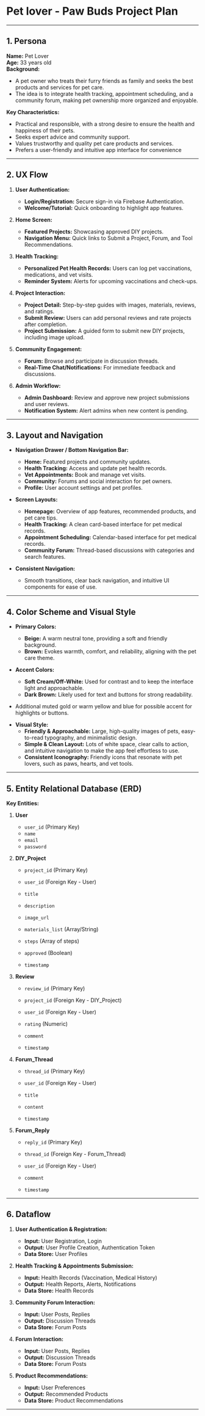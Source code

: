 <!--TODO: change details-->
# Pet lover - Paw Buds Project Plan

---

## 1. Persona

**Name:** Pet Lover  
**Age:** 33 years old  
**Background:**  
* A  pet owner who treats their furry friends as family and seeks the best products and services for pet care.  
* The idea is to integrate health tracking, appointment scheduling, and a community forum, making pet ownership more organized and enjoyable.

**Key Characteristics:**  
* Practical and responsible, with a strong desire to ensure the health and happiness of their pets.
* Seeks expert advice and community support.
* Values trustworthy and quality pet care products and services.
* Prefers a user-friendly and intuitive app interface for convenience 

---
## 2. UX Flow

1. **User Authentication:**  
   - **Login/Registration:** Secure sign-in via Firebase Authentication.
   - **Welcome/Tutorial:** Quick onboarding to highlight app features.

2. **Home Screen:**  
   - **Featured Projects:** Showcasing approved DIY projects.
   - **Navigation Menu:** Quick links to Submit a Project, Forum, and Tool Recommendations.

3. **Health Tracking:** 
   - **Personalized Pet Health Records:** Users can log pet vaccinations, medications, and vet visits.
   - **Reminder System:** Alerts for upcoming vaccinations and check-ups.

4. **Project Interaction:**  
   - **Project Detail:** Step-by-step guides with images, materials, reviews, and ratings.
   - **Submit Review:** Users can add personal reviews and rate projects after completion.
   - **Project Submission:** A guided form to submit new DIY projects, including image upload.

5. **Community Engagement:**  
   - **Forum:** Browse and participate in discussion threads.
   - **Real-Time Chat/Notifications:** For immediate feedback and discussions.

6. **Admin Workflow:**  
   - **Admin Dashboard:** Review and approve new project submissions and user reviews.
   - **Notification System:** Alert admins when new content is pending.

---

## 3. Layout and Navigation

* **Navigation Drawer / Bottom Navigation Bar:**
  + **Home:** Featured projects and community updates.
  + **Health Tracking:** Access and update pet health records.
  + **Vet Appointments:** Book and manage vet visits.
  + **Community:** Forums and social interaction for pet owners.
  + **Profile:** User account settings and pet profiles.

* **Screen Layouts:**
  + **Homepage:** Overview of app features, recommended products, and pet care tips.
  + **Health Tracking:** A clean card-based interface for pet medical records.
  + **Appointment Scheduling:** Calendar-based interface for pet medical records.
  + **Community Forum:** Thread-based discussions with categories and search features.

* **Consistent Navigation:**
  + Smooth transitions, clear back navigation, and intuitive UI components for ease of use.

---

## 4. Color Scheme and Visual Style

* **Primary Colors:**  
  + **Beige:** A warm neutral tone, providing a soft and friendly background.
  + **Brown:** Evokes warmth, comfort, and reliability, aligning with the pet care theme.

* **Accent Colors:**  
  + **Soft Cream/Off-White:** Used for contrast and to keep the interface light and approachable.
  + **Dark Brown:** Likely used for text and buttons for strong readability.

+ Additional muted gold or warm yellow and blue for possible accent for highlights or buttons.

* **Visual Style:**  
  + **Friendly & Approachable:** Large, high-quality images of pets, easy-to-read typography, and minimalistic design.
  + **Simple & Clean Layout:** Lots of white space, clear calls to action, and intuitive navigation to make the app feel effortless to use.
  + **Consistent Iconography:** Friendly icons that resonate with pet lovers, such as paws, hearts, and vet tools.

---
<!--TODO: Arrange ERD (This is template)-->
## 5. Entity Relational Database (ERD)

**Key Entities:**

1. **User**
   - `user_id` (Primary Key)
   - `name`
   - `email`
   - `password`


2. **DIY_Project**
   - `project_id` (Primary Key)
   - `user_id` (Foreign Key - User)
   - `title`

   - `description`

   - `image_url`

   - `materials_list` (Array/String)
   - `steps` (Array of steps)
   - `approved` (Boolean)
   - `timestamp`

3. **Review**
   - `review_id` (Primary Key)
   - `project_id` (Foreign Key - DIY_Project)
   - `user_id` (Foreign Key - User)
   - `rating` (Numeric)
   - `comment`

   - `timestamp`

4. **Forum_Thread**
   - `thread_id` (Primary Key)
   - `user_id` (Foreign Key - User)
   - `title`

   - `content`

   - `timestamp`

5. **Forum_Reply**
   - `reply_id` (Primary Key)
   - `thread_id` (Foreign Key - Forum_Thread)
   - `user_id` (Foreign Key - User)
   - `comment`

   - `timestamp`

---
<!--TODO: Do Data Flow according to Pet lovers-->
## 6. Dataflow

1. **User Authentication & Registration:**
   - **Input:** User Registration, Login
   - **Output:** User Profile Creation, Authentication Token
   - **Data Store:** User Profiles

2. **Health Tracking & Appointments Submission:**
   - **Input:** Health Records (Vaccination, Medical History)
   - **Output:** Health Reports, Alerts, Notifications
   - **Data Store:** Health Records

3. **Community Forum Interaction:**
   - **Input:** User Posts, Replies
   - **Output:** Discussion Threads
   - **Data Store:** Forum Posts

4. **Forum Interaction:**
   - **Input:** User Posts, Replies
   - **Output:** Discussion Threads
   - **Data Store:** Forum Posts

5. **Product Recommendations:**
   - **Input:** User Preferences
   - **Output:** Recommended Products
   - **Data Store:** Product Recommendations


---